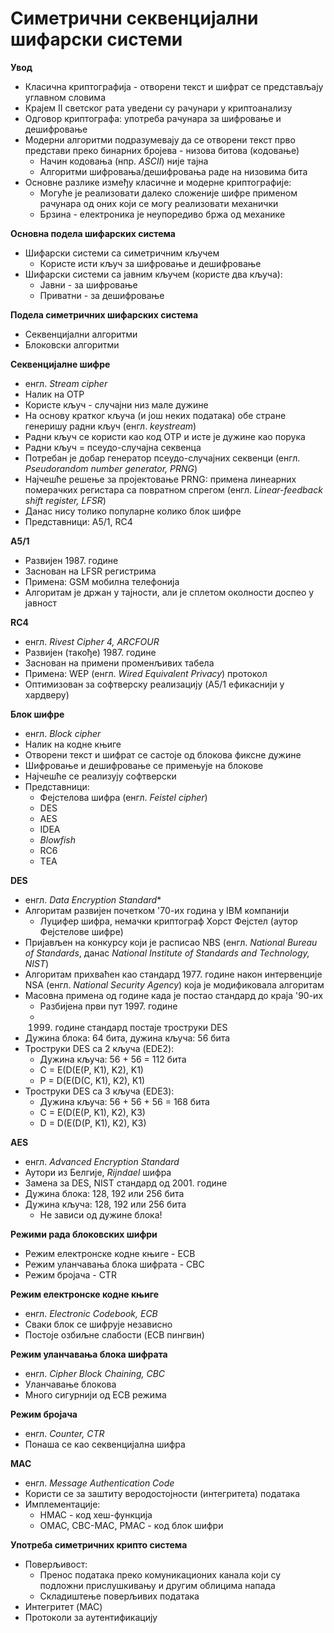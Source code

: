 # Симетрични секвенцијални шифарски системи

**Увод**

- Класична криптографија - отворени текст и шифрат се представљају углавном словима
- Крајем II светског рата уведени су рачунари у криптоанализу
- Одговор криптографа: употреба рачунара за шифровање и дешифровање
- Модерни алгоритми подразумевају да се отворени текст прво представи преко бинарних бројева - низова битова (кодовање)
	- Начин кодовања (нпр. *ASCII*) није тајна
	- Алгоритми шифровања/дешифровања раде на низовима бита
- Основне разлике између класичне и модерне криптографије:
	- Могуће је реализовати далеко сложеније шифре применом рачунара од оних који се могу реализовати механички
	- Брзина - електроника је неупоредиво бржа од механике

**Основна подела шифарских система**

- Шифарски системи са симетричним кључем
	- Користе исти кључ за шифровање и дешифровање
- Шифарски системи са јавним кључем (користе два кључа):
	- Јавни - за шифровање
	- Приватни - за дешифровање

**Подела симетричних шифарских система**

- Секвенцијални алгоритми
- Блоковски алгоритми

**Секвенцијалне шифре**

- енгл. *Stream cipher*
- Налик на OTP
- Користе кључ - случајни низ мале дужине
- На основу кратког кључа (и још неких података) обе стране генеришу радни кључ (енгл. *keystream*)
- Радни кључ се користи као код OTP и исте је дужине као порука
- Радни кључ = псеудо-случајна секвенца
- Потребан је добар генератор псеудо-случајних секвенци (енгл. *Pseudorandom number generator, PRNG*)
- Најчешће решење за пројектовање PRNG: примена линеарних померачких регистара са повратном спрегом (енгл. *Linear-feedback shift register, LFSR*)
- Данас нису толико популарне колико блок шифре
- Представници: A5/1, RC4

**A5/1**

- Развијен 1987. године
- Заснован на LFSR регистрима
- Примена: GSM мобилна телефонија
- Алгоритам је држан у тајности, али је сплетом околности доспео у јавност

**RC4**

- енгл. *Rivest Cipher 4, ARCFOUR*
- Развијен (такође) 1987. године
- Заснован на примени променљивих табела
- Примена: WEP (енгл. *Wired Equivalent Privacy*) протокол
- Оптимизован за софтверску реализацију (A5/1 ефикаснији у хардверу)

**Блок шифре**

- енгл. *Block cipher*
- Налик на кодне књиге
- Отворени текст и шифрат се састоје од блокова фиксне дужине
- Шифровање и дешифровање се примењује на блокове
- Најчешће се реализују софтверски
- Представници:
	- Фејстелова шифра (енгл. *Feistel cipher*)
	- DES
	- AES
	- IDEA
	- *Blowfish*
	- RC6
	- TEA

**DES**

- енгл. *Data Encryption Standard**
- Алгоритам развијен почетком '70-их година у IBM компанији
	- Луцифер шифра, немачки криптограф Хорст Фејстел (аутор Фејстелове шифре)
- Пријављен на конкурсу који је расписао NBS (енгл. *National Bureau of Standards*, данас *National Institute of Standards and Technology, NIST*)
- Алгоритам прихваћен као стандард 1977. године након интервенције NSA (енгл. *National Security Agency*) која је модификовала алгоритам
- Масовна примена од године када је постао стандард до краја '90-их
	- Разбијена први пут 1997. године
	- 1999. године стандард постаје троструки DES
- Дужина блока: 64 бита, дужина кључа: 56 бита
- Троструки DES са 2 кључа (EDE2):
	- Дужина кључа: 56 + 56 = 112 бита
	- C = E(D(E(P, K1), K2), K1)
	- P = D(E(D(C, K1), K2), K1)
- Троструки DES са 3 кључа (EDE3):
	- Дужина кључа: 56 + 56 + 56 = 168 бита
	- C = E(D(E(P, K1), K2), K3)
	- D = D(E(D(P, K1), K2), K3)

**AES**

- енгл. *Advanced Encryption Standard*
- Аутори из Белгије, *Rijndael* шифра
- Замена за DES, NIST стандард од 2001. године
- Дужина блока: 128, 192 или 256 бита
- Дужина кључа: 128, 192 или 256 бита
	- Не зависи од дужине блока!

**Режими рада блоковских шифри**

- Режим електронске кодне књиге - ECB
- Режим уланчавања блока шифрата - CBC
- Режим бројача - CTR

**Режим електронске кодне књиге**

- енгл. *Electronic Codebook, ECB*
- Сваки блок се шифрује независно
- Постоје озбиљне слабости (ECB пингвин)

**Режим уланчавања блока шифрата**

- енгл. *Cipher Block Chaining, CBC*
- Уланчавање блокова
- Много сигурнији од ECB режима

**Режим бројача**

- енгл. *Counter, CTR*
- Понаша се као секвенцијална шифра

**MAC**

- енгл. *Message Authentication Code*
- Користи се за заштиту веродостојности (интегритета) података
- Имплементације:
	- HMAC - код хеш-функција
	- OMAC, CBC-MAC, PMAC - код блок шифри

**Употреба симетричних крипто система**

- Поверљивост:
	- Пренос података преко комуникационих канала који су подложни прислушкивању и другим облицима напада
	- Складиштење поверљивих података
- Интегритет (MAC)
- Протоколи за аутентификацију
